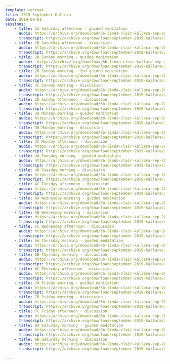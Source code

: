 ```yaml
---
template: retreat
title: 2019 September Kallara
date: 2019-09-01
sessions:
    - title: 1A Saturday afternoon - guided meditation
      audio: https://archive.org/download/6b-linda-clair-kallara-sep-2019/2019%20September%20Kallara%20/1a-linda-clair-kallara-sep-2019.mp3
      transcript: https://archive.org/download/september-2019-kallara/2019%20September%20PDF%20trans/1A%20September%202019%20Kallara.pdf
    - title: 1B Saturday afternoon - discussion
      audio: https://archive.org/download/6b-linda-clair-kallara-sep-2019/2019%20September%20Kallara%20/1b-linda-clair-kallara-sep-2019.mp3
      transcript: https://archive.org/download/september-2019-kallara/2019%20September%20PDF%20trans/1B%20September%202019%20Kallara%20.pdf
    - title: 2A Sunday morning - guided meditation
      audio:  https://archive.org/download/6b-linda-clair-kallara-sep-2019/2019%20September%20Kallara%20/2a-linda-clair-kallara-sep-2019.mp3
      transcript: https://archive.org/download/september-2019-kallara/2019%20September%20PDF%20trans/2A%20September%202019%20Kallara.pdf
    - title: 2B Sunday morning - 2nd guided meditation
      audio: https://archive.org/download/6b-linda-clair-kallara-sep-2019/2019%20September%20Kallara%20/2b-linda-clair-kallara-sep-2019.mp3
      transcript: https://archive.org/download/september-2019-kallara/2019%20September%20PDF%20trans/2B%20September%202019%20Kallara.pdf
    - title: 2C Sunday morning - discussion
      audio: https://archive.org/download/6b-linda-clair-kallara-sep-2019/2019%20September%20Kallara%20/2c-linda-clair-kallara-sep-2019.mp3
      transcript: https://archive.org/download/september-2019-kallara/2019%20September%20PDF%20trans/2C%20September%202019%20Kallara.pdf
    - title: 2D Sunday afternoon - discussion
      audio: https://archive.org/download/6b-linda-clair-kallara-sep-2019/2019%20September%20Kallara%20/2d-linda-clair-kallara-sep-2019.mp3
      transcript: https://archive.org/download/september-2019-kallara/2019%20September%20PDF%20trans/2D%20September%202019%20Kallara.pdf
    - title: 3A Monday morning – guided meditation
      audio: https://archive.org/download/6b-linda-clair-kallara-sep-2019/2019%20September%20Kallara%20/3a-linda-clair-kallara-sep-2019.mp3
      transcript: https://archive.org/download/september-2019-kallara/2019%20September%20PDF%20trans/3A%20September%202019%20Kallara.pdf
    - title: 3B Monday morning - discussion
      audio: https://archive.org/download/6b-linda-clair-kallara-sep-2019/2019%20September%20Kallara%20/3b-linda-clair-kallara-sep-2019.mp3
      transcript: https://archive.org/download/september-2019-kallara/2019%20September%20PDF%20trans/3B%20September%202019%20Kallara.pdf
    - title: 3C Monday afternoon - discussion
      audio: https://archive.org/download/6b-linda-clair-kallara-sep-2019/2019%20September%20Kallara%20/3c-linda-clair-kallara-sep-2019.mp3
      transcript: https://archive.org/download/september-2019-kallara/2019%20September%20PDF%20trans/3C%20September%202019%20Kallara.pdf
    - title: 4A Tuesday morning - guided meditation
      audio: https://archive.org/download/6b-linda-clair-kallara-sep-2019/2019%20September%20Kallara%20/4a-linda-clair-kallara-sep-2019.mp3
      transcript: https://archive.org/download/september-2019-kallara/2019%20September%20PDF%20trans/4A%20September%202019%20Kallara.pdf
    - title: 4B Tuesday morning - discussion
      audio: https://archive.org/download/6b-linda-clair-kallara-sep-2019/2019%20September%20Kallara%20/4b-linda-clair-kallara-sep-2019.mp3
      transcript: https://archive.org/download/september-2019-kallara/2019%20September%20PDF%20trans/4B%20September%202019%20Kallara.pdf
    - title: 4C Tuesday afternoon - discussion
      audio: https://archive.org/download/6b-linda-clair-kallara-sep-2019/2019%20September%20Kallara%20/4c-linda-clair-kallara-sep-2019.mp3
      transcript: https://archive.org/download/september-2019-kallara/2019%20September%20PDF%20trans/4C%20September%202019%20Kallara.pdf
    - title: 5A Wednesday morning - guided meditation
      audio: https://archive.org/download/6b-linda-clair-kallara-sep-2019/2019%20September%20Kallara%20/5a-linda-clair-kallara-sep-2019.mp3
      transcript: https://archive.org/download/september-2019-kallara/2019%20September%20PDF%20trans/5A%20September%202019%20Kallara.pdf
    - title: 5B Wednesday morning - discussion
      audio: https://archive.org/download/6b-linda-clair-kallara-sep-2019/2019%20September%20Kallara%20/5b-linda-clair-kallara-sep-2019.mp3
      transcript: https://archive.org/download/september-2019-kallara/2019%20September%20PDF%20trans/5B%20September%202019%20Kallara.pdf
    - title: 5C Wednesday afternoon - discussion
      audio: https://archive.org/download/6b-linda-clair-kallara-sep-2019/2019%20September%20Kallara%20/5c-linda-clair-kallara-sep-2019.mp3
      transcript: https://archive.org/download/september-2019-kallara/2019%20September%20PDF%20trans/5C%20September%202019%20Kallara.pdf
    - title: 6A Thursday morning - guided meditation
      audio: https://archive.org/download/6b-linda-clair-kallara-sep-2019/2019%20September%20Kallara%20/6a-linda-clair-kallara-sep-2019.mp3
      transcript: https://archive.org/download/september-2019-kallara/2019%20September%20PDF%20trans/6A%20September%202019%20Kallara.pdf
    - title: 6B Thursday morning - discussion
      audio: https://archive.org/download/6b-linda-clair-kallara-sep-2019/2019%20September%20Kallara%20/6b-linda-clair-kallara-sep-2019.mp3
      transcript: https://archive.org/download/september-2019-kallara/2019%20September%20PDF%20trans/6B%20September%202019%20Kallara.pdf
    - title: 6C Thursday afternoon - discussion
      audio: https://archive.org/download/6b-linda-clair-kallara-sep-2019/2019%20September%20Kallara%20/6c-linda-clair-kallara-sep-2019.mp3
      transcript: https://archive.org/download/september-2019-kallara/2019%20September%20PDF%20trans/6C%20September%202019%20Kallara.pdf
    - title: 7A Friday morning - guided meditation
      audio: https://archive.org/download/6b-linda-clair-kallara-sep-2019/2019%20September%20Kallara%20/7a-linda-clair-kallara-sep-2019.mp3
      transcript: https://archive.org/download/september-2019-kallara/2019%20September%20PDF%20trans/7A%20September%202019%20Kallara.pdf
    - title: 7B Friday morning - discussion
      audio: https://archive.org/download/6b-linda-clair-kallara-sep-2019/2019%20September%20Kallara%20/7b-linda-clair-kallara-sep-2019.mp3
      transcript: https://archive.org/download/september-2019-kallara/2019%20September%20PDF%20trans/7B%20September%202019%20Kallara.pdf
    - title: 7C Friday afternoon - discussion
      audio: https://archive.org/download/6b-linda-clair-kallara-sep-2019/2019%20September%20Kallara%20/7c-linda-clair-kallara-sep-2019.mp3
      transcript: https://archive.org/download/september-2019-kallara/2019%20September%20PDF%20trans/7C%20September%202019%20Kallara.pdf
    - title: 8A Saturday morning - guided meditation
      audio: https://archive.org/download/6b-linda-clair-kallara-sep-2019/2019%20September%20Kallara%20/8a-linda-clair-kallara-sep-2019.mp3
      transcript: https://archive.org/download/september-2019-kallara/2019%20September%20PDF%20trans/8A%20September%202019%20Kallara.pdf
    - title: 8B Saturday morning - discussion
      audio: https://archive.org/download/6b-linda-clair-kallara-sep-2019/2019%20September%20Kallara%20/8b-linda-clair-kallara-sep-2019.mp3
      transcript: https://archive.org/download/september-2019-kallara/2019%20September%20PDF%20trans/8B%20September%202019%20Kallara.pdf
    
---
```

